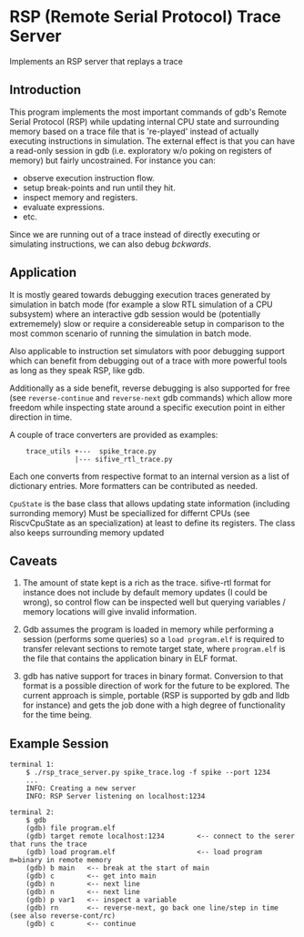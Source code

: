 # RSP (Remote Serial Protocol) Trace Server

Implements an RSP server that replays a trace

## Introduction

This program implements the most important commands of gdb's Remote Serial Protocol (RSP)
while updating internal CPU state and surrounding memory based on a trace file that is
're-played' instead of actually executing instructions in simulation. The external effect
is that you can have a read-only session in gdb (i.e. exploratory w/o poking on registers
of memory) but fairly uncostrained. For instance you can:
- observe execution instruction flow.
- setup break-points and run until they hit.
- inspect memory and registers.
- evaluate expressions.
- etc.

Since we are running out of a trace instead of directly executing or simulating instructions, we can also debug *bckwards*.

## Application

It is mostly geared towards debugging execution traces generated by simulation in batch
mode (for example a slow RTL simulation of a CPU subsystem) where an interactive
gdb session would be (potentially extrememely) slow or require a considereable setup in
comparison to the most common scenario of running the simulation in batch mode.

Also applicable to instruction set simulators with poor debugging support which can
benefit from debugging out of a trace with more powerful tools as long as they speak RSP, like gdb.

Additionally as a side benefit, reverse debugging is also supported for free (see
`reverse-continue` and `reverse-next` gdb commands) which allow more freedom while inspecting
state around a specific execution point in either direction in time.

A couple of trace converters are provided as examples:
```
    trace_utils +---  spike_trace.py
                |--- sifive_rtl_trace.py
```
Each one converts from respective format to an internal version as a list of dictionary entries.
More formatters can be contributed as needed.

`CpuState` is the base class that allows updating state information (including surronding memory)
Must be speciallized for differnt CPUs (see RiscvCpuState as an specialization) at least to define
its registers. The class also keeps surrounding memory updated

## Caveats

1. The amount of state kept is a rich as the trace. sifive-rtl format for instance does not include
   by default memory updates (I could be wrong), so control flow can be inspected well but querying
   variables / memory locations will give invalid information.

2. Gdb assumes the program is loaded in memory while performing a session (performs some queries) so
   a `load program.elf` is required to transfer relevant sections to remote target state, where
   `program.elf` is the file that contains the application binary in ELF format.

4. gdb has native support for traces in binary format. Conversion to that format is a possible
   direction of work for the future to be explored. The current approach is simple, portable
   (RSP is supported by gdb and lldb for instance) and gets the job done with a high degree of
   functionality for the time being.

## Example Session
```
terminal 1:
    $ ./rsp_trace_server.py spike_trace.log -f spike --port 1234
    ...
    INFO: Creating a new server
    INFO: RSP Server listening on localhost:1234

terminal 2:
    $ gdb
    (gdb) file program.elf
    (gdb) target remote localhost:1234        <-- connect to the serer that runs the trace
    (gdb) load program.elf                    <-- load program m=binary in remote memory
    (gdb) b main   <-- break at the start of main
    (gdb) c        <-- get into main
    (gdb) n        <-- next line
    (gdb) n        <-- next line
    (gdb) p var1   <-- inspect a variable
    (gdb) rn       <-- reverse-next, go back one line/step in time (see also reverse-cont/rc)
    (gdb) c        <-- continue
```
